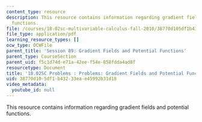 ```yaml
---
content_type: resource
description: This resource contains information regarding gradient fields and potential
  functions.
file: /courses/18-02sc-multivariable-calculus-fall-2010/38770d105df1b43233eae45992b31d18_MIT18_02SC_pb_89_quest.pdf
file_type: application/pdf
learning_resource_types: []
ocw_type: OCWFile
parent_title: 'Session 89: Gradient Fields and Potential Functions'
parent_type: CourseSection
parent_uid: f5c1d74d-e71a-42ee-f54e-858fdda4ad8f
resourcetype: Document
title: '18.02SC Problems : Problems: Gradient Fields and Potential Functions'
uid: 38770d10-5df1-b432-33ea-e45992b31d18
video_metadata:
  youtube_id: null
---
```

This resource contains information regarding gradient fields and potential functions.

